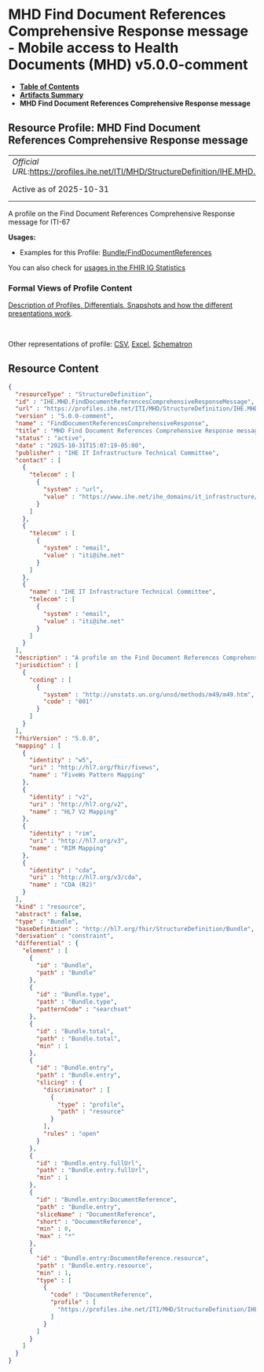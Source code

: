 # MHD Find Document References Comprehensive Response message - Mobile access to Health Documents (MHD) v5.0.0-comment

* [**Table of Contents**](toc.md)
* [**Artifacts Summary**](artifacts.md)
* **MHD Find Document References Comprehensive Response message**

## Resource Profile: MHD Find Document References Comprehensive Response message 

| | |
| :--- | :--- |
| *Official URL*:https://profiles.ihe.net/ITI/MHD/StructureDefinition/IHE.MHD.FindDocumentReferencesComprehensiveResponseMessage | *Version*:5.0.0-comment |
| Active as of 2025-10-31 | *Computable Name*:FindDocumentReferencesComprehensiveResponse |

 
A profile on the Find Document References Comprehensive Response message for ITI-67 

**Usages:**

* Examples for this Profile: [Bundle/FindDocumentReferences](Bundle-FindDocumentReferences.md)

You can also check for [usages in the FHIR IG Statistics](https://packages2.fhir.org/xig/ihe.iti.mhd|current/StructureDefinition/IHE.MHD.FindDocumentReferencesComprehensiveResponseMessage)

### Formal Views of Profile Content

 [Description of Profiles, Differentials, Snapshots and how the different presentations work](http://build.fhir.org/ig/FHIR/ig-guidance/readingIgs.html#structure-definitions). 

 

Other representations of profile: [CSV](StructureDefinition-IHE.MHD.FindDocumentReferencesComprehensiveResponseMessage.csv), [Excel](StructureDefinition-IHE.MHD.FindDocumentReferencesComprehensiveResponseMessage.xlsx), [Schematron](StructureDefinition-IHE.MHD.FindDocumentReferencesComprehensiveResponseMessage.sch) 



## Resource Content

```json
{
  "resourceType" : "StructureDefinition",
  "id" : "IHE.MHD.FindDocumentReferencesComprehensiveResponseMessage",
  "url" : "https://profiles.ihe.net/ITI/MHD/StructureDefinition/IHE.MHD.FindDocumentReferencesComprehensiveResponseMessage",
  "version" : "5.0.0-comment",
  "name" : "FindDocumentReferencesComprehensiveResponse",
  "title" : "MHD Find Document References Comprehensive Response message",
  "status" : "active",
  "date" : "2025-10-31T15:07:19-05:00",
  "publisher" : "IHE IT Infrastructure Technical Committee",
  "contact" : [
    {
      "telecom" : [
        {
          "system" : "url",
          "value" : "https://www.ihe.net/ihe_domains/it_infrastructure/"
        }
      ]
    },
    {
      "telecom" : [
        {
          "system" : "email",
          "value" : "iti@ihe.net"
        }
      ]
    },
    {
      "name" : "IHE IT Infrastructure Technical Committee",
      "telecom" : [
        {
          "system" : "email",
          "value" : "iti@ihe.net"
        }
      ]
    }
  ],
  "description" : "A profile on the Find Document References Comprehensive Response message for ITI-67",
  "jurisdiction" : [
    {
      "coding" : [
        {
          "system" : "http://unstats.un.org/unsd/methods/m49/m49.htm",
          "code" : "001"
        }
      ]
    }
  ],
  "fhirVersion" : "5.0.0",
  "mapping" : [
    {
      "identity" : "w5",
      "uri" : "http://hl7.org/fhir/fivews",
      "name" : "FiveWs Pattern Mapping"
    },
    {
      "identity" : "v2",
      "uri" : "http://hl7.org/v2",
      "name" : "HL7 V2 Mapping"
    },
    {
      "identity" : "rim",
      "uri" : "http://hl7.org/v3",
      "name" : "RIM Mapping"
    },
    {
      "identity" : "cda",
      "uri" : "http://hl7.org/v3/cda",
      "name" : "CDA (R2)"
    }
  ],
  "kind" : "resource",
  "abstract" : false,
  "type" : "Bundle",
  "baseDefinition" : "http://hl7.org/fhir/StructureDefinition/Bundle",
  "derivation" : "constraint",
  "differential" : {
    "element" : [
      {
        "id" : "Bundle",
        "path" : "Bundle"
      },
      {
        "id" : "Bundle.type",
        "path" : "Bundle.type",
        "patternCode" : "searchset"
      },
      {
        "id" : "Bundle.total",
        "path" : "Bundle.total",
        "min" : 1
      },
      {
        "id" : "Bundle.entry",
        "path" : "Bundle.entry",
        "slicing" : {
          "discriminator" : [
            {
              "type" : "profile",
              "path" : "resource"
            }
          ],
          "rules" : "open"
        }
      },
      {
        "id" : "Bundle.entry.fullUrl",
        "path" : "Bundle.entry.fullUrl",
        "min" : 1
      },
      {
        "id" : "Bundle.entry:DocumentReference",
        "path" : "Bundle.entry",
        "sliceName" : "DocumentReference",
        "short" : "DocumentReference",
        "min" : 0,
        "max" : "*"
      },
      {
        "id" : "Bundle.entry:DocumentReference.resource",
        "path" : "Bundle.entry.resource",
        "min" : 1,
        "type" : [
          {
            "code" : "DocumentReference",
            "profile" : [
              "https://profiles.ihe.net/ITI/MHD/StructureDefinition/IHE.MHD.Comprehensive.DocumentReference"
            ]
          }
        ]
      }
    ]
  }
}

```
